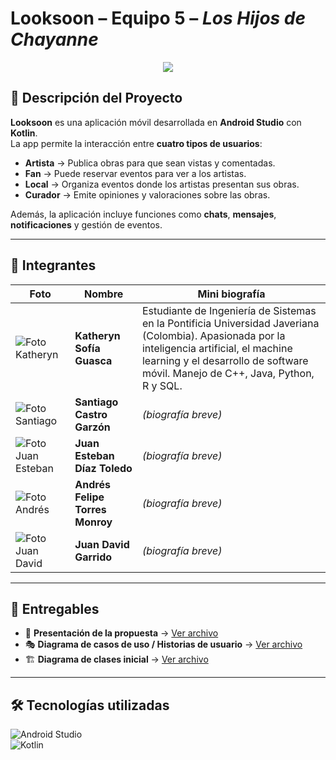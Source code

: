 # Looksoon – Equipo 5 – *Los Hijos de Chayanne*

<p align="center">
  <img src="https://readme-typing-svg.herokuapp.com/?lines=Computación%20Móvil;Los%20Hijos%20de%20Chayanne;IA;Estudiantes;Computación%20en%20la%20Nube;Compose%20UI&center=true&width=600&height=45">
</p>

## 📌 Descripción del Proyecto

**Looksoon** es una aplicación móvil desarrollada en **Android Studio** con **Kotlin**.  
La app permite la interacción entre **cuatro tipos de usuarios**:

- **Artista** → Publica obras para que sean vistas y comentadas.  
- **Fan** → Puede reservar eventos para ver a los artistas.  
- **Local** → Organiza eventos donde los artistas presentan sus obras.  
- **Curador** → Emite opiniones y valoraciones sobre las obras.  

Además, la aplicación incluye funciones como **chats**, **mensajes**, **notificaciones** y gestión de eventos.

---

## 👥 Integrantes

| Foto | Nombre | Mini biografía |
|------|--------|----------------|
| ![Foto Katheryn](URL_FOTO_KATHE) | **Katheryn Sofía Guasca** | Estudiante de Ingeniería de Sistemas en la Pontificia Universidad Javeriana (Colombia). Apasionada por la inteligencia artificial, el machine learning y el desarrollo de software móvil. Manejo de C++, Java, Python, R y SQL. |
| ![Foto Santiago](URL_FOTO_SANTIAGO) | **Santiago Castro Garzón** | *(biografía breve)* |
| ![Foto Juan Esteban](URL_FOTO_JUAN_ESTEBAN) | **Juan Esteban Díaz Toledo** | *(biografía breve)* |
| ![Foto Andrés](URL_FOTO_ANDRES) | **Andrés Felipe Torres Monroy** | *(biografía breve)* |
| ![Foto Juan David](URL_FOTO_JUAN_DAVID) | **Juan David Garrido** | *(biografía breve)* |


---

## 📂 Entregables

- 📑 **Presentación de la propuesta** → [Ver archivo](URL_PRESENTACION)  
- 🎭 **Diagrama de casos de uso / Historias de usuario** → [Ver archivo](URL_CASOS_USO)  
- 🏗️ **Diagrama de clases inicial** → [Ver archivo](URL_DIAGRAMA_CLASES)  

---

## 🛠️ Tecnologías utilizadas

![Android Studio](https://img.shields.io/badge/Android_Studio-3DDC84?style=for-the-badge&logo=android-studio&logoColor=white)  
![Kotlin](https://img.shields.io/badge/Kotlin-0095D5?style=for-the-badge&logo=kotlin&logoColor=white)

